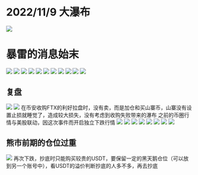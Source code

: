 # 2022/11/9 大瀑布
![](2022-11-24-01-03-41.png)

# 暴雷的消息始末
![](2022-11-24-15-01-39.png)
![](2022-11-24-15-02-13.png)
![](2022-11-24-15-02-45.png)
![](2022-11-24-15-03-10.png)
![](2022-11-24-15-03-32.png)
![](2022-11-24-15-05-57.png)
![](2022-11-24-15-06-52.png)
![](2022-11-24-15-08-45.png)
![](2022-11-24-15-09-16.png)
![](2022-11-24-15-09-48.png)
![](2022-11-24-15-10-30.png)
## 复盘
![](2022-11-24-15-27-12.png)
![](2022-11-24-15-27-37.png)
在币安收购FTX的利好拉盘时，没有卖，而是加仓和买山寨币，山寨没有设置止损就睡觉了，造成较大损失，没有考虑到收购失败带来的瀑布
之前的币圈行情与美股联动，因这次事件而开启独立下跌行情
![](2022-11-24-15-12-20.png)
![](2022-11-24-15-17-31.png)
![](2022-11-24-15-17-53.png)
![](2022-11-24-15-18-41.png)
![](2022-11-24-15-20-30.png)
![](2022-11-24-15-21-08.png)
![](2022-11-24-15-22-03.png)
![](2022-11-24-15-31-23.png)

## 熊市前期的仓位过重
![](2022-11-24-15-30-23.png)
再次下跌，抄底时只能购买较贵的USDT，要保留一定的黑天鹅仓位（可以放到另一个账号中），看USDT的溢价判断抄底的人多不多，再去抄底